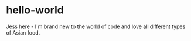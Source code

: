 # hello-world

Jess here - I'm brand new to the world of code and love all different types of Asian food.

